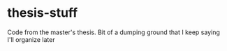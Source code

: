 # thesis-stuff
Code from the master's thesis. Bit of a dumping ground that I keep saying I'll organize later
